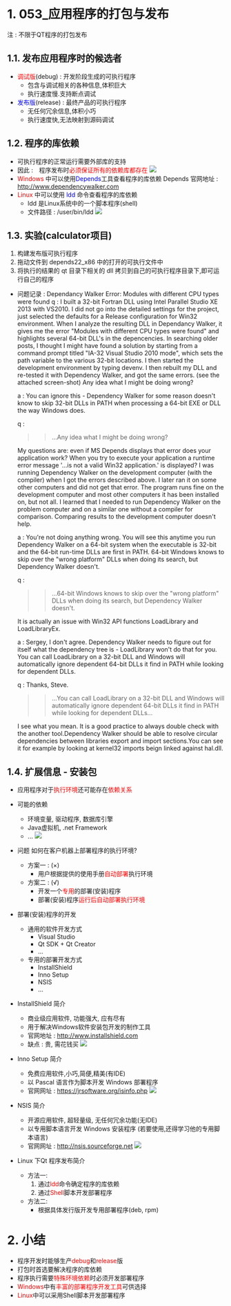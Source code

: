 # 1. 053_应用程序的打包与发布
注 : 不限于QT程序的打包发布

## 1.1. 发布应用程序时的候选者
- <font color = red>调试版</font>(debug) : 开发阶段生成的可执行程序
    - 包含与调试相关的各种信息,体积巨大
    - 执行速度慢.支持断点调试
- <font color = blue>发布版</font>(release) : 最终产品的可执行程序
    - 无任何冗余信息,体积小巧
    - 执行速度快,无法映射到源码调试

## 1.2. 程序的库依赖
- 可执行程序的正常运行需要外部库的支持
- 因此 :　程序发布时<font color = red>必须保证所有的依赖库都存在</font>
    ![](vx_images/053_1.png)
- <font color = red>Windows</font> 中可以使用<font color = blue>Depends</font>工具查看程序的库依赖
    Depends 官网地址 : http://www.dependencywalker.com
- <font color = red>Linux</font> 中可以使用 <font color = blue>ldd</font> 命令查看程序的库依赖
    - ldd 是Linux系统中的一个脚本程序(shell)
    - 文件路径 : /user/bin/ldd
    ![](vx_images/053_2.png)

## 1.3. 实验(calculator项目)
1. 构建发布版可执行程序
2. 拖动文件到 depends22_x86 中的打开的可执行文件中
3. 将执行的结果的 qt 目录下相关的 dll 拷贝到自己的可执行程序目录下,即可运行自己的程序

- 问题记录 : Dependancy Walker Error: Modules with different CPU types were found
    q :
    I built a 32-bit Fortran DLL using Intel Parallel Studio XE 2013 with VS2010.  I did not go into the detailed settings for the project, just selected the defaults for a Release configuration for Win32 environment.  When I analyze the resulting DLL in Dependancy Walker, it gives me the error "Modules with different CPU types were found" and highlights several 64-bit DLL's in the depencencies.  In searching older posts, I thought I might have found a solution by starting from a command prompt titled "IA-32 Visual Studio 2010 mode", which sets the path variable to the various 32-bit locations.  I then started the development environment by typing devenv.  I then rebuilt my DLL and re-tested it with Dependency Walker, and got the same errors.  (see the attached screen-shot)
    Any idea what I might be doing wrong?

    a :
    You can ignore this - Dependency Walker for some reason doesn't know to skip 32-bit DLLs in PATH when processing a 64-bit EXE or DLL the way Windows does.

    q :
    >>...Any idea what I might be doing wrong?

    My questions are: even if MS Depends displays that error does your application work? When you try to execute your application a runtime error message '...is not a valid Win32 application.' is displayed?
    I was running Dependency Walker on the development computer (with the compiler) when I got the errors described above.  I later ran it on some other computers and did not get that error.  The program runs fine on the development computer and most other computers it has been installed on, but not all.  I learned that I needed to run Dependency Walker on the problem computer and on a similar one without a compiler for comparison.  Comparing results to the development computer doesn't help.

    a :
    You're not doing anything wrong. You will see this anytime you run Dependency Walker on a 64-bit system when the executable is 32-bit and the 64-bit run-time DLLs are first in PATH. 64-bit Windows knows to skip over the "wrong platform" DLLs when doing its search, but Dependency Walker doesn't.

    q :
    >>...64-bit Windows knows to skip over the "wrong platform" DLLs when doing its search, but Dependency Walker doesn't.

    It is actually an issue with Win32 API functions LoadLibrary and LoadLibraryEx.

    a :
    Sergey, I don't agree. Dependency Walker needs to figure out for itself what the dependency tree is - LoadLibrary won't do that for you. You can call LoadLibrary on a 32-bit DLL and Windows will automatically ignore dependent 64-bit DLLs it find in PATH while looking for dependent DLLs.

    q :
    Thanks, Steve.
    >>...You can call LoadLibrary on a 32-bit DLL and Windows will automatically ignore dependent 64-bit DLLs it find
    >>in PATH while looking for dependent DLLs...

    I see what you mean.
    It is a good practice to always double check with the another tool.Dependency Walker should be able to resolve circular dependencies between libraries export and import sections.You can see it for example by looking at kernel32 imports beign linked against hal.dll.

## 1.4. 扩展信息 - 安装包
- 应用程序对于<font color=red>执行环境</font>还可能存在<font color=red>依赖关系</font>
- 可能的依赖
    - 环境变量, 驱动程序, 数据库引擎
    - Java虚拟机, .net Framework
    - ...
    ![](vx_images/053_3.png)

- 问题
    如何在客户机器上部署程序的执行环境?
    - 方案一 : (×)
        - 用户根据提供的使用手册<font color=red>自动部署</font>执行环境
    - 方案二 : (√)
        - 开发一个<font color=red>专用</font>的部署(安装)程序
        - 部署(安装)程序<font color=red>运行后自动部署执行环境</font>

- 部署(安装)程序的开发
    - 通用的软件开发方式
        - Visual Studio
        - Qt SDK + Qt Creator
        - ...
    - 专用的部署开发方式
        - InstallShield
        - Inno Setup
        - NSIS
        - ...

- InstallShield 简介
    - 商业级应用软件, 功能强大, 应有尽有
    - 用于解决Windows软件安装包开发的制作工具
    - 官网地址 : http://www.installshield.com
    - 缺点 : 贵, 需花钱买
    ![](vx_images/053_4.png)

- Inno Setup 简介
    - 免费应用软件,小巧,简便,精美(有IDE)
    - 以 Pascal 语言作为脚本开发 Windows 部署程序
    - 官网网址 : https://jrsoftware.org/isinfo.php
    ![](vx_images/053_5.png)

- NSIS 简介
    - 开源应用软件, 超轻量级, 无任何冗余功能(无IDE)
    - 以专用脚本语言开发 Windows 安装程序 (若要使用,还得学习他的专用脚本语言)
    - 官网网址 : http://nsis.sourceforge.net
    ![](vx_images/053_6.png)

- Linux 下Qt 程序发布简介
    - 方法一:
        1. 通过<font color=red>ldd</font>命令确定程序的库依赖
        2. 通过<font color=red>Shell</font>脚本开发部署程序
    - 方法二:
        - 根据具体发行版开发专用部署程序(deb, rpm)

# 2. 小结
- 程序开发时能够生产<font color=red>debug</font>和<font color=red>release</font>版
- 打包时首选要解决程序的库依赖
- 程序执行需要<font color=red>特殊环境依赖</font>时必须开发部署程序
- <font color=red>Windows</font>中有<font color=red>丰富的部署程序开发工具</font>可供选择
- <font color=red>Linux</font>中可以采用Shell脚本开发部署程序